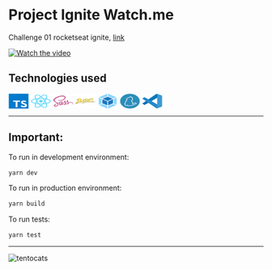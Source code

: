 # Project Ignite Watch.me

Challenge 01 rocketseat ignite, [link](https://www.notion.so/Desafio-01-Conceitos-do-React-51e4099a6e2f4d4bae94f9fe75bb769d)

[![Watch the video](https://cdn.loom.com/sessions/thumbnails/f99fc4fae35644489b54162b85802f1a-with-play.gif)](https://www.loom.com/share/f99fc4fae35644489b54162b85802f1a)

## Technologies used
<div style="display:inline-block">
<img align="center" alt="React" height="30" width="40" src="https://raw.githubusercontent.com/devicons/devicon/master/icons/typescript/typescript-original.svg">
<img align="center" alt="React" height="30" width="40" src="https://raw.githubusercontent.com/devicons/devicon/master/icons/react/react-original.svg">
<img align="center" alt="SASS" height="30" width="40" src="https://raw.githubusercontent.com/devicons/devicon/master/icons/sass/sass-original.svg">
<img align="center" alt="Babel" height="30" width="40" src="https://raw.githubusercontent.com/devicons/devicon/master/icons/babel/babel-original.svg">
<img align="center" alt="Webpack" height="30" width="40" src="https://raw.githubusercontent.com/devicons/devicon/master/icons/webpack/webpack-original.svg">
<img align="center" alt="Yarn" height="30" width="40" src="https://raw.githubusercontent.com/devicons/devicon/master/icons/yarn/yarn-original.svg">
<img align="center" alt="Vscode" height="30" width="40" src="https://raw.githubusercontent.com/devicons/devicon/master/icons/vscode/vscode-original.svg">
</div>

---

## Important:

To run in development environment:
```zsh
yarn dev
```

To run in production environment:
```zsh
yarn build
```

To run tests:
```zsh
yarn test
```

---

![tentocats](https://octodex.github.com/images/tentocats.jpg)